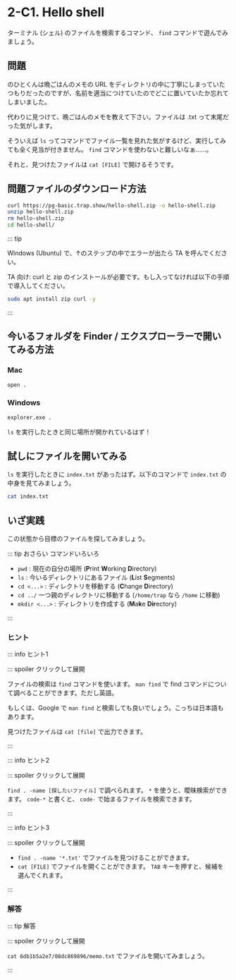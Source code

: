 # 2-C1. Hello shell

ターミナル (シェル) のファイルを検索するコマンド、 `find` コマンドで遊んでみましょう。

## 問題

のひとくんは晩ごはんのメモの URL をディレクトリの中に丁寧にしまっていたつもりだったのですが、名前を適当につけていたのでどこに置いていたか忘れてしまいました。

代わりに見つけて、晩ごはんのメモを教えて下さい。ファイルは .txt って末尾だった気がします。

そういえば `ls` ってコマンドでファイル一覧を見れた気がするけど、実行してみても全く見当が付きません。 `find` コマンドを使わないと難しいなぁ……。

それと、見つけたファイルは `cat [FILE]` で開けるそうです。

## 問題ファイルのダウンロード方法

```sh
curl https://pg-basic.trap.show/hello-shell.zip -o hello-shell.zip
unzip hello-shell.zip
rm hello-shell.zip
cd hello-shell/
```

::: tip

Windows (Ubuntu) で、↑のステップの中でエラーが出たら TA を呼んでください。

TA 向け: curl と zip のインストールが必要です。もし入ってなければ以下の手順で導入してください。

```sh
sudo apt install zip curl -y
```

:::

## 今いるフォルダを Finder / エクスプローラーで開いてみる方法

### Mac

```sh
open .
```

### Windows

```sh
explorer.exe .
```

`ls` を実行したときと同じ場所が開かれているはず！

## 試しにファイルを開いてみる

`ls` を実行したときに `index.txt` があったはず。以下のコマンドで `index.txt` の中身を見てみましょう。

```sh
cat index.txt
```

## いざ実践

この状態から目標のファイルを探してみましょう。

::: tip おさらい コマンドいろいろ

- `pwd` : 現在の自分の場所 (**P**rint **W**orking **D**irectory)
- `ls` : 今いるディレクトリにあるファイル (**L**ist **S**egments)
- `cd <...>` : ディレクトリを移動する (**C**hange **D**irectory)
- `cd ../` 一つ親のディレクトリに移動する (`/home/trap` なら `/home` に移動)
- `mkdir <...>` : ディレクトリを作成する (**M**a**k**e **Dir**ectory)

:::

### ヒント

::: info ヒント1

::: spoiler クリックして展開

ファイルの検索は `find` コマンドを使います。 `man find` で find コマンドについて調べることができます。ただし英語。

もしくは、Google で `man find` と検索しても良いでしょう。こっちは日本語もあります。

見つけたファイルは `cat [file]` で出力できます。

:::

::: info ヒント2

::: spoiler クリックして展開

`find . -name [探したいファイル]` で調べられます。 `*` を使うと、曖昧検索ができます。 `code-*` と書くと、 `code-` で始まるファイルを検索できます。

:::

::: info ヒント3

::: spoiler クリックして展開

- `find . -name '*.txt'` でファイルを見つけることができます。
- `cat [FILE]` でファイルを開くことができます。 `TAB` キーを押すと、候補を選んでくれます。

:::

### 解答

::: tip 解答

::: spoiler クリックして展開

`cat 6db1b5a2e7/08dc869896/memo.txt` でファイルを開いてみましょう。

:::
